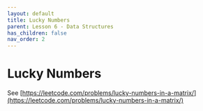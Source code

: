 ```yaml
---
layout: default
title: Lucky Numbers
parent: Lesson 6 - Data Structures
has_children: false
nav_order: 2
---
```


# Lucky Numbers

See [https://leetcode.com/problems/lucky-numbers-in-a-matrix/](https://leetcode.com/problems/lucky-numbers-in-a-matrix/)